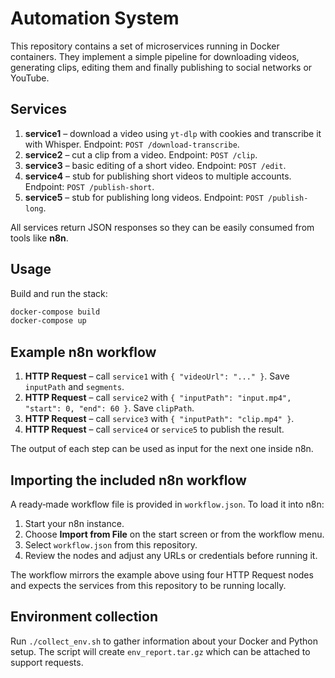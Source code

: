 # Automation System

This repository contains a set of microservices running in Docker containers.
They implement a simple pipeline for downloading videos, generating clips,
editing them and finally publishing to social networks or YouTube.

## Services

1. **service1** – download a video using `yt-dlp` with cookies and transcribe it
   with Whisper. Endpoint: `POST /download-transcribe`.
2. **service2** – cut a clip from a video. Endpoint: `POST /clip`.
3. **service3** – basic editing of a short video. Endpoint: `POST /edit`.
4. **service4** – stub for publishing short videos to multiple accounts.
   Endpoint: `POST /publish-short`.
5. **service5** – stub for publishing long videos. Endpoint: `POST /publish-long`.

All services return JSON responses so they can be easily consumed from tools
like **n8n**.

## Usage

Build and run the stack:

```bash
docker-compose build
docker-compose up
```

## Example n8n workflow

1. **HTTP Request** – call `service1` with `{ "videoUrl": "..." }`. Save
   `inputPath` and `segments`.
2. **HTTP Request** – call `service2` with `{ "inputPath": "input.mp4", "start": 0,
   "end": 60 }`. Save `clipPath`.
3. **HTTP Request** – call `service3` with `{ "inputPath": "clip.mp4" }`.
4. **HTTP Request** – call `service4` or `service5` to publish the result.

The output of each step can be used as input for the next one inside n8n.

## Importing the included n8n workflow

A ready‑made workflow file is provided in `workflow.json`. To load it into
n8n:

1. Start your n8n instance.
2. Choose **Import from File** on the start screen or from the workflow menu.
3. Select `workflow.json` from this repository.
4. Review the nodes and adjust any URLs or credentials before running it.

The workflow mirrors the example above using four HTTP Request nodes and
expects the services from this repository to be running locally.

## Environment collection

Run `./collect_env.sh` to gather information about your Docker and Python
setup. The script will create `env_report.tar.gz` which can be attached to
support requests.
